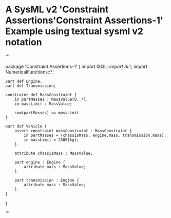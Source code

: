 # A SysML v2 'Constraint Assertions'Constraint Assertions-1' Example using textual sysml v2 notation

'''

package 'Constraint Assertions-1' {
	import ISQ::*;
	import SI::*;
	import NumericalFunctions::*;
	
	part def Engine;
	part def Transmission;
	
	constraint def MassConstraint {
		in partMasses : MassValue[0..*];
		in massLimit : MassValue;
			
		sum(partMasses) <= massLimit
	}
	
	part def Vehicle {
		assert constraint massConstraint : MassConstraint {
			in partMasses = (chassisMass, engine.mass, transmission.mass);
			in massLimit = 2500[kg];
		}
		
		attribute chassisMass : MassValue;
		
		part engine : Engine {
			attribute mass : MassValue;
		}
		
		part transmission : Engine {
			attribute mass : MassValue;
		}
	}	
}

'''
